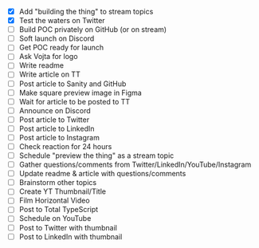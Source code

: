 - [x] Add "building the thing" to stream topics
- [x] Test the waters on Twitter
- [ ] Build POC privately on GitHub (or on stream)
- [ ] Soft launch on Discord
- [ ] Get POC ready for launch
- [ ] Ask Vojta for logo
- [ ] Write readme
- [ ] Write article on TT
- [ ] Post article to Sanity and GitHub
- [ ] Make square preview image in Figma
- [ ] Wait for article to be posted to TT
- [ ] Announce on Discord
- [ ] Post article to Twitter
- [ ] Post article to LinkedIn
- [ ] Post article to Instagram
- [ ] Check reaction for 24 hours
- [ ] Schedule "preview the thing" as a stream topic
- [ ] Gather questions/comments from Twitter/LinkedIn/YouTube/Instagram
- [ ] Update readme & article with questions/comments
- [ ] Brainstorm other topics
- [ ] Create YT Thumbnail/Title
- [ ] Film Horizontal Video
- [ ] Post to Total TypeScript
- [ ] Schedule on YouTube
- [ ] Post to Twitter with thumbnail
- [ ] Post to LinkedIn with thumbnail
